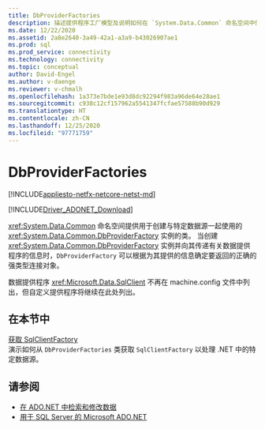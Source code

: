 ```yaml
---
title: DbProviderFactories
description: 描述提供程序工厂模型及说明如何在 `System.Data.Common` 命名空间中使用基类。
ms.date: 12/22/2020
ms.assetid: 2a8e2640-3a49-42a1-a3a9-b43026907ae1
ms.prod: sql
ms.prod_service: connectivity
ms.technology: connectivity
ms.topic: conceptual
author: David-Engel
ms.author: v-daenge
ms.reviewer: v-chmalh
ms.openlocfilehash: 1a373e7bde1e93d8dc92294f983a96de64e28ae1
ms.sourcegitcommit: c938c12cf157962a5541347fcfae57588b90d929
ms.translationtype: HT
ms.contentlocale: zh-CN
ms.lasthandoff: 12/25/2020
ms.locfileid: "97771759"
---
```

# <a name="dbproviderfactories"></a>DbProviderFactories

[!INCLUDE[appliesto-netfx-netcore-netst-md](../../includes/appliesto-netfx-netcore-netst-md.md)]

[!INCLUDE[Driver_ADONET_Download](../../includes/driver_adonet_download.md)]

<xref:System.Data.Common> 命名空间提供用于创建与特定数据源一起使用的 <xref:System.Data.Common.DbProviderFactory> 实例的类。 当创建 <xref:System.Data.Common.DbProviderFactory> 实例并向其传递有关数据提供程序的信息时，`DbProviderFactory` 可以根据为其提供的信息确定要返回的正确的强类型连接对象。  

数据提供程序 <xref:Microsoft.Data.SqlClient> 不再在 machine.config 文件中列出，但自定义提供程序将继续在此处列出。  

## <a name="in-this-section"></a>在本节中  

[获取 SqlClientFactory](obtain-sqlclientfactory.md)  
演示如何从 `DbProviderFactories` 类获取 `SqlClientFactory` 以处理 .NET 中的特定数据源。  

## <a name="see-also"></a>请参阅

- [在 ADO.NET 中检索和修改数据](retrieving-modifying-data.md)
- [用于 SQL Server 的 Microsoft ADO.NET](microsoft-ado-net-sql-server.md)
